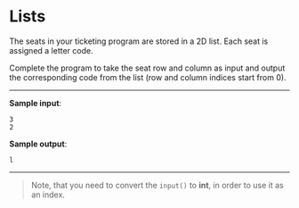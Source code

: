 # Lists

The seats in your ticketing program are stored in a 2D list. Each seat is assigned a letter code.

Complete the program to take the seat row and column as input and output the corresponding code from the list (row and column indices start from 0).

---

**Sample input**:
```
3
2
```

**Sample output**:
```
l
```

---

> Note, that you need to convert the `input()` to **int**, in order to use it as an index.